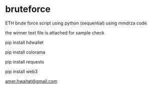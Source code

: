 # bruteforce
ETH brute force script using python (sequential) using mmdrza code


the winner text file is attached for sample check

pip install hdwallet

pip install colorama

pip install requests

pip install web3


amer.hwaitat@gmail.com
